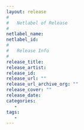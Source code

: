 ```yaml
---
layout: release
#
#   Netlabel of Release
#
netlabel_name: 
netlabel_id: 
#
#   Release Info
#
release_title: 
release_artist: 
release_id: 
release_url: ""
release_url_archive_org: ""
release_cover: ""
release_date: 
categories:
   - 
tags:
   - 
---
```

